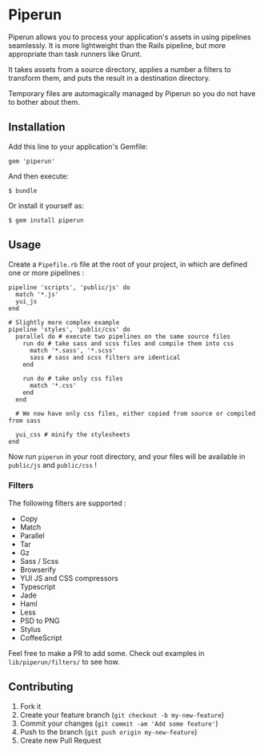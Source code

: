 # Piperun

Piperun allows you to process your application's assets in using pipelines seamlessly.
It is more lightweight than the Rails pipeline, but more appropriate than task runners like Grunt.

It takes assets from a source directory, applies a number a filters to transform them,
and puts the result in a destination directory.

Temporary files are automagically managed by Piperun so you do not have to bother about them.

## Installation

Add this line to your application's Gemfile:

    gem 'piperun'

And then execute:

    $ bundle

Or install it yourself as:

    $ gem install piperun

## Usage

Create a `Pipefile.rb` file at the root of your project, in which are defined one or more pipelines :

    pipeline 'scripts', 'public/js' do
      match '*.js'
      yui_js
    end

    # Slightly more complex example
    pipeline 'styles', 'public/css' do
      parallel do # execute two pipelines on the same source files
        run do # take sass and scss files and compile them into css
          match '*.sass', '*.scss'
          sass # sass and scss filters are identical
        end

        run do # take only css files
          match '*.css'
        end
      end

      # We now have only css files, either copied from source or compiled from sass

      yui_css # minify the stylesheets
    end

Now run `piperun` in your root directory, and your files will be available in `public/js` and `public/css` !

### Filters

The following filters are supported :
- Copy
- Match
- Parallel
- Tar
- Gz
- Sass / Scss
- Browserify
- YUI JS and CSS compressors
- Typescript
- Jade
- Haml
- Less
- PSD to PNG
- Stylus
- CoffeeScript

Feel free to make a PR to add some. Check out examples in `lib/piperun/filters/` to see how.

## Contributing

1. Fork it
2. Create your feature branch (`git checkout -b my-new-feature`)
3. Commit your changes (`git commit -am 'Add some feature'`)
4. Push to the branch (`git push origin my-new-feature`)
5. Create new Pull Request
